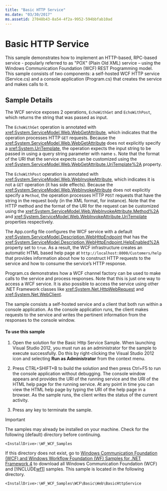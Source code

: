 ```yaml
---
title: "Basic HTTP Service"
ms.date: "03/30/2017"
ms.assetid: 27048b43-8a54-4f2a-9952-594bbfab10ad
---
```

# Basic HTTP Service
This sample demonstrates how to implement an HTTP-based, RPC-based service - popularly referred to as "POX" (Plain Old XML) service – using the Windows Communication Foundation (WCF) REST Programming model. This sample consists of two components: a self-hosted WCF HTTP service (Service.cs) and a console application (Program.cs) that creates the service and makes calls to it.  
  
## Sample Details  
 The WCF service exposes 2 operations, `EchoWithGet` and `EchoWithPost`, which returns the string that was passed as input.  
  
 The `EchoWithGet` operation is annotated with <xref:System.ServiceModel.Web.WebGetAttribute>, which indicates that the operation processes HTTP `GET` requests. Because the <xref:System.ServiceModel.Web.WebGetAttribute> does not explicitly specify a <xref:System.UriTemplate>, the operation expects the input string to be passed in using a query string parameter with name `s`. Note that the format of the URI that the service expects can be customized using the <xref:System.ServiceModel.Web.WebGetAttribute.UriTemplate%2A> property.  
  
 The `EchoWithPost` operation is annotated with <xref:System.ServiceModel.Web.WebInvokeAttribute>, which indicates it is not a `GET` operation (it has side effects). Because the <xref:System.ServiceModel.Web.WebInvokeAttribute> does not explicitly specify a `Method`, the operation processes HTTP `POST` requests that have the string in the request body (in the XML format, for instance). Note that the HTTP method and the format of the URI for the request can be customized using the <xref:System.ServiceModel.Web.WebInvokeAttribute.Method%2A> and <xref:System.ServiceModel.Web.WebInvokeAttribute.UriTemplate> properties respectively.  
  
 The App.config file configures the WCF service with a default <xref:System.ServiceModel.Description.WebHttpEndpoint> that has the <xref:System.ServiceModel.Description.WebHttpEndpoint.HelpEnabled%2A> property set to `true`. As a result, the WCF infrastructure creates an automatic HTML based help page at `http://localhost:8000/Customers/help` that provides information about how to construct HTTP requests to the service and how to consume the service’s HTTP response.  
  
 Program.cs demonstrates how a WCF channel factory can be used to make calls to the service and process responses. Note that this is just one way to access a WCF service. It is also possible to access the service using other .NET Framework classes like <xref:System.Net.HttpWebRequest> and <xref:System.Net.WebClient>.
  
 The sample consists a self-hosted service and a client that both run within a console application. As the console application runs, the client makes requests to the service and writes the pertinent information from the responses to the console window.  
  
#### To use this sample  
  
1. Open the solution for the Basic Http Service Sample. When launching Visual Studio 2012, you must run as an administrator for the sample to execute successfully. Do this by right-clicking the Visual Studio 2012 icon and selecting **Run as Administrator** from the context menu.  
  
2. Press CTRL+SHIFT+B to build the solution and then press Ctrl+F5 to run the console application without debugging. The console window appears and provides the URI of the running service and the URI of the HTML help page for the running service. At any point in time you can view the HTML help page by typing the URI of the help page in a browser. As the sample runs, the client writes the status of the current activity.  
  
3. Press any key to terminate the sample.  
  
> [!IMPORTANT]
>  The samples may already be installed on your machine. Check for the following (default) directory before continuing.  
>   
>  `<InstallDrive>:\WF_WCF_Samples`  
>   
>  If this directory does not exist, go to [Windows Communication Foundation (WCF) and Windows Workflow Foundation (WF) Samples for .NET Framework 4](https://go.microsoft.com/fwlink/?LinkId=150780) to download all Windows Communication Foundation (WCF) and [!INCLUDE[wf1](../../../../includes/wf1-md.md)] samples. This sample is located in the following directory.  
>   
>  `<InstallDrive>:\WF_WCF_Samples\WCF\Basic\Web\BasicHttpService`  
